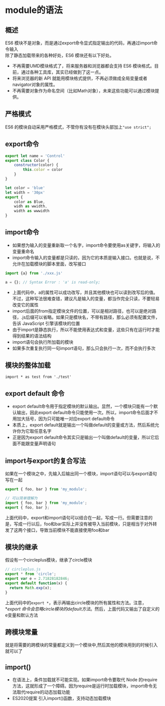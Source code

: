 # module的语法

## 概述

ES6 模块不是对象，而是通过export命令显式指定输出的代码，再通过import命令输入  
除了静态加载带来的各种好处，ES6 模块还有以下好处。

- 不再需要UMD模块格式了，将来服务器和浏览器都会支持 ES6 模块格式。目前，通过各种工具库，其实已经做到了这一点。
- 将来浏览器的新 API 就能用模块格式提供，不再必须做成全局变量或者navigator对象的属性。
- 不再需要对象作为命名空间（比如Math对象），未来这些功能可以通过模块提供。

## 严格模式

ES6 的模块自动采用严格模式，不管你有没有在模块头部加上`"use strict";`

## export命令

```JavaScript
export let name = 'Control'
export class Color {
    constructor(color) {
        this.color = color
    }
}

let color = 'blue'
let width = '30px'
export {
    color as Blue,
    widh as wwidth,
    width as wwwidth
}
```

## import命令

- 如果想为输入的变量重新取一个名字，import命令要使用as关键字，将输入的变量重命名
- import命令输入的变量都是只读的，因为它的本质是输入接口。也就是说，不允许在加载模块的脚本里面，改写接口

```JavaScript
import {a} from './xxx.js'

a = {}; // Syntax Error : 'a' is read-only;
```

- 上面代码中，a的属性可以成功改写，并且其他模块也可以读到改写后的值。不过，这种写法很难查错，建议凡是输入的变量，都当作完全只读，不要轻易改变它的属性
- import后面的from指定模块文件的位置，可以是相对路径，也可以是绝对路径，.js后缀可以省略。如果只是模块名，不带有路径，那么必须有配置文件，告诉 JavaScript 引擎该模块的位置
- 由于import是静态执行，所以不能使用表达式和变量，这些只有在运行时才能得到结果的语法结构
- import语句会执行所加载的模块
- 如果多次重复执行同一句import语句，那么只会执行一次，而不会执行多次

## 模块的整体加载

`import * as test from './test'`

## export default 命令

- export default命令用于指定模块的默认输出。显然，一个模块只能有一个默认输出，因此export default命令只能使用一次。所以，import命令后面才不用加大括号，因为只可能唯一对应export default命令
- 本质上，export default就是输出一个叫做default的变量或方法，然后系统允许你为它取任意名字
- 正是因为export default命令其实只是输出一个叫做default的变量，所以它后面不能跟变量声明语句

## import与export的复合写法

如果在一个模块之中，先输入后输出同一个模块，import语句可以与export语句写在一起

```JavaScript
export { foo, bar } from 'my_module';

// 可以简单理解为
import { foo, bar } from 'my_module';
export { foo, bar };
```

上面代码中，export和import语句可以结合在一起，写成一行。但需要注意的是，写成一行以后，foo和bar实际上并没有被导入当前模块，只是相当于对外转发了这两个接口，导致当前模块不能直接使用foo和bar

## 模块的继承

假设有一个circleplus模块，继承了circle模块

```JavaScript
// circleplus.js
export * from 'circle';
export var e = 2.71828182846;
export default function(x) {
  return Math.exp(x);
}
```

上面代码中的`export *`，表示再输出circle模块的所有属性和方法。注意，**export *命令会忽略circle模块的default方法**。然后，上面代码又输出了自定义的e变量和默认方法

## 跨模块常量

就是将需要的跨模块的常量都定义到一个模块中,然后其他的模块用到的时候引入就可以了

## import()

- 在语法上，条件加载就不可能实现。如果import命令要取代 Node 的require方法，这就形成了一个障碍。因为require是运行时加载模块，import命令无法取代require的动态加载功能
- ES2020提案 引入import()函数，支持动态加载模块
